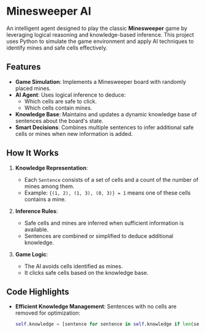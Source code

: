 # Minesweeper AI

An intelligent agent designed to play the classic **Minesweeper** game by leveraging logical reasoning and knowledge-based inference. This project uses Python to simulate the game environment and apply AI techniques to identify mines and safe cells effectively.

## Features

- **Game Simulation**: Implements a Minesweeper board with randomly placed mines.
- **AI Agent**: Uses logical inference to deduce:
  - Which cells are safe to click.
  - Which cells contain mines.
- **Knowledge Base**: Maintains and updates a dynamic knowledge base of sentences about the board's state.
- **Smart Decisions**: Combines multiple sentences to infer additional safe cells or mines when new information is added.

## How It Works

1. **Knowledge Representation**:
   - Each `Sentence` consists of a set of cells and a count of the number of mines among them.
   - Example: `{(1, 2), (1, 3), (0, 3)} = 1` means one of these cells contains a mine.

2. **Inference Rules**:
   - Safe cells and mines are inferred when sufficient information is available.
   - Sentences are combined or simplified to deduce additional knowledge.

3. **Game Logic**:
   - The AI avoids cells identified as mines.
   - It clicks safe cells based on the knowledge base.

## Code Highlights

- **Efficient Knowledge Management**: Sentences with no cells are removed for optimization:
  ```python
  self.knowledge = [sentence for sentence in self.knowledge if len(sentence.cells) > 0]



